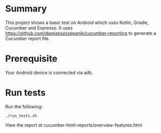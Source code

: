 # Summary
This project shows a basic test on Android which uses Kotlin, Gradle, Cucumber and Espresso. It uses https://github.com/damianszczepanik/cucumber-reporting to generate a Cucumber report file.

# Prerequisite
Your Android device is connected via adb.

# Run tests
Run the following:
```
./run_tests.sh
```

View the report at cucumber-html-reports/overview-features.html
